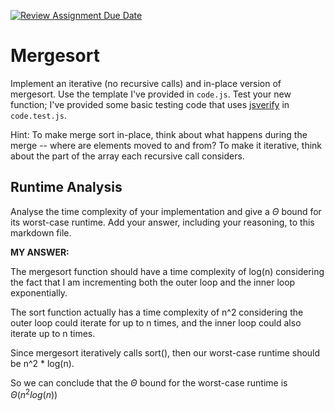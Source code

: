 [![Review Assignment Due Date](https://classroom.github.com/assets/deadline-readme-button-24ddc0f5d75046c5622901739e7c5dd533143b0c8e959d652212380cedb1ea36.svg)](https://classroom.github.com/a/1uurLsu5)
# Mergesort

Implement an iterative (no recursive calls) and in-place version of mergesort.
Use the template I've provided in `code.js`. Test your new function; I've
provided some basic testing code that uses
[jsverify](https://jsverify.github.io/) in `code.test.js`.

Hint: To make merge sort in-place, think about what happens during the merge --
where are elements moved to and from? To make it iterative, think about the
part of the array each recursive call considers.

## Runtime Analysis

Analyse the time complexity of your implementation and give a $\Theta$ bound for
its worst-case runtime. Add your answer, including your reasoning, to this
markdown file.

**MY ANSWER:**

The mergesort function should have a time complexity of log(n) considering the fact that I am incrementing both the outer loop and the inner loop exponentially.

The sort function actually has a time complexity of n^2 considering the outer loop could iterate for up to n times, and the inner loop could also iterate up to n times.

Since mergesort iteratively calls sort(), then our worst-case runtime should be n^2 * log(n).

So we can conclude that the $\Theta$ bound for the worst-case runtime is $\Theta(n^2log(n))$
